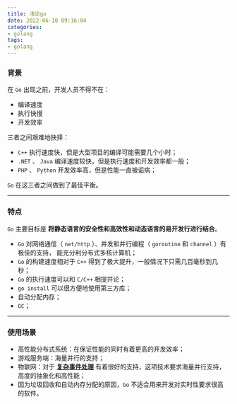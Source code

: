 ```yaml
---
title: 浅论go
date: 2022-06-10 09:16:04
categories:
- golang
tags:
- golang
---
```


### 背景

在 `Go` 出现之前，开发人员不得不在：

- 编译速度
- 执行快慢
- 开发效率

三者之间艰难地抉择：

- `C++` 执行速度快，但是大型项目的编译可能需要几个小时；
- `.NET` 、 `Java` 编译速度较快，但是执行速度和开发效率都一般；
- `PHP` 、 `Python` 开发效率高，但是性能一直被诟病；

`Go` 在这三者之间做到了最佳平衡。

---

### 特点

`Go` 主要目标是 **将静态语言的安全性和高效性和动态语言的易开发行进行结合**。

- `Go` 对网络通信（ `net/http` ）、并发和并行编程（ `goroutine` 和 `channel` ）有极佳的支持，
能充分利分布式多核计算机；
- `Go` 的构建速度相对于 `C++` 得到了极大提升，一般情况下只需几百毫秒到几秒；
- `Go` 的执行速度可以和 `C/C++` 相提并论；
- `go install` 可以很方便地使用第三方库；
- 自动分配内存；
- `GC`；

---

### 使用场景

- 高性能分布式系统：在保证性能的同时有着更高的开发效率；
- 游戏服务端：海量并行的支持；
- 物联网：对于 **[复杂事件处理](https://en.wikipedia.org/wiki/Complex_event_processing)** 有着很好的支持，这项技术要求海量并行支持，高度的抽象化和高性能；
- 因为垃圾回收和自动内存分配的原因，`Go` 不适合用来开发对实时性要求很高的软件。
